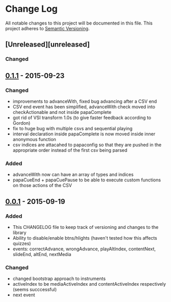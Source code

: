 # Change Log
All notable changes to this project will be documented in this file.
This project adheres to [Semantic Versioning](http://semver.org/).

## [Unreleased][unreleased]
### Changed

## [0.1.1] - 2015-09-23
### Changed
- improvements to advanceWith, fixed bug advancing after a CSV end
- CSV end event has been simplified, advanceWith check moved into checkActionable and not inside papaComplete
- got rid of VSI transform 1.0s (to give faster feedback according to Gordon)
- fix to huge bug with multiple csvs and sequential playing
- interval declaration inside papaComplete is now moved inside inner anonymous function
- csv indices are attacahed to papaconfig so that they are pushed in the appropriate order instead of the first csv being parsed

### Added
- advanceWith now can have an array of types and indices
- papaCueEnd + papaCuePause to be able to execute custom functions on those actions of the CSV

## [0.0.1] - 2015-09-19
### Added
- This CHANGELOG file to keep track of versioning and changes to the library
- Ability to disable/enable btns/hlights (haven't tested how this affects quizzes)
- events: correctAdvance, wrongAdvance, playAltIndex, contentNext, slideEnd, altEnd, nextMedia

### Changed
- changed bootstrap approach to instruments
- activeIndex to be mediaActiveIndex and contentActiveIndex respectively (seems succcessful)
- next event

[0.1.1]: https://github.com/CDOT-EDX/Project/commit/2f13cf3722783c07914e454d8fbb369279f019ad
[0.0.1]: https://github.com/CDOT-EDX/Project/commit/9a3841a874c4a8824a0eaf3c905af172c753d3ef